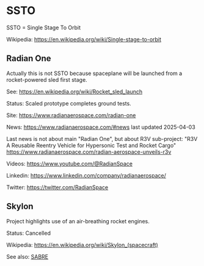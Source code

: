SSTO
====

SSTO = Single Stage To Orbit

Wikipedia: <https://en.wikipedia.org/wiki/Single-stage-to-orbit>


## Radian One

Actually this is not SSTO because spaceplane will be launched from a rocket-powered sled first stage.

See: <https://en.wikipedia.org/wiki/Rocket_sled_launch>

Status: Scaled prototype completes ground tests.

Site: <https://www.radianaerospace.com/radian-one>

News: <https://www.radianaerospace.com/#news> last updated 2025-04-03

Last news is not about main "Radian One", but about R3V sub-project: "R3V A Reusable Reentry Vehicle for Hypersonic Test and Rocket Cargo" <https://www.radianaerospace.com/radian-aerospace-unveils-r3v>

Videos: <https://www.youtube.com/@RadianSpace>

Linkedin: <https://www.linkedin.com/company/radianaerospace/>

Twitter: <https://twitter.com/RadianSpace>



## Skylon

Project highlights use of an air-breathing rocket engines.

Status: Cancelled

Wikipedia: <https://en.wikipedia.org/wiki/Skylon_(spacecraft)>

See also: [SABRE](Engine.md#sabre)
